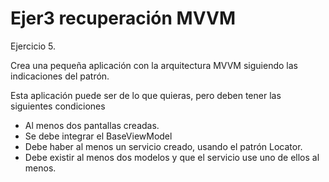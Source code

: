 # Ejer3 recuperación MVVM

Ejercicio 5. 


Crea una pequeña aplicación con la arquitectura MVVM siguiendo las indicaciones del patrón.

Esta aplicación puede ser de lo que quieras, pero deben tener las siguientes condiciones

- Al menos dos pantallas creadas.
- Se debe integrar el BaseViewModel
- Debe haber al menos un servicio creado, usando el patrón Locator.
- Debe existir al menos dos modelos y que el servicio use uno de ellos al menos.
